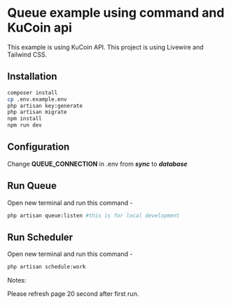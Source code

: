 # Queue example using command and KuCoin api

This example is using KuCoin API.
This project is using Livewire and Tailwind CSS.

## Installation

```bash
composer install
cp .env.example.env
php artisan key:generate
php artisan migrate
npm install
npm run dev
```

## Configuration

Change **QUEUE_CONNECTION** in .env from ***sync*** to ***database***

## Run Queue

Open new terminal and run this command -

```bash
php artisan queue:listen #this is for local development
```

## Run Scheduler

Open new terminal and run this command - 

```bash
php artisan schedule:work
```

Notes: 

Please refresh page 20 second after first run.
